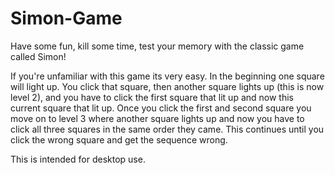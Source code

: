 # Simon-Game

Have some fun, kill some time, test your memory with the classic game called Simon!

If you're unfamiliar with this game its very easy. In the beginning one square will light up. You click that square, then another square lights up (this is now level 2), and you have to click the first square that lit up and now this current square that lit up. Once you click the first and second square you move on to level 3 where another square lights up and now you have to click all three squares in the same order they came. This continues until you click the wrong square and get the sequence wrong.

This is intended for desktop use.
